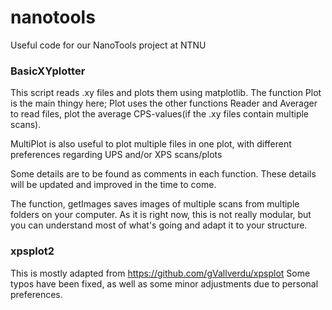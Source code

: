 # nanotools

Useful code for our NanoTools project at NTNU

### BasicXYplotter
This script reads .xy files and plots them using matplotlib. The function Plot is the main thingy here; Plot uses the other functions Reader and Averager to read files, plot the average CPS-values(if the .xy files contain multiple scans).

MultiPlot is also useful to plot multiple files in one plot, with different preferences regarding UPS and/or XPS scans/plots

Some details are to be found as comments in each function. These details will be updated and improved in the time to come.

The function, getImages saves images of multiple scans from multiple folders on your computer. As it is right now, this is not really modular, but you can understand most of what's going and adapt it to your structure.


### xpsplot2
This is mostly adapted from https://github.com/gVallverdu/xpsplot
Some typos have been fixed, as well as some minor adjustments due to personal preferences.

